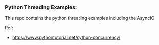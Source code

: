 ### Python Threading Examples:
This repo contains the python threading examples including the AsyncIO

Ref:
- https://www.pythontutorial.net/python-concurrency/